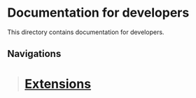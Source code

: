 # Documentation for developers

This directory contains documentation for developers.

## Navigations

> # [Extensions](/docs/dev/extensions/README.md)